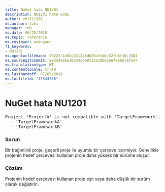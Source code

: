 ```yaml
---
title: NuGet hata NU1201
description: NU1201 hata kodu
author: zhili1208
ms.author: lzhi
manager: rob
ms.date: 06/25/2018
ms.topic: reference
ms.reviewer: anangaur
f1_keywords:
- NU1201
ms.openlocfilehash: 99222c1d92c8312a3d620afcbbc52fb6f10c7b81
ms.sourcegitcommit: 8e3546ab630a24cde8725610b6a68f8eb87afa47
ms.translationtype: MT
ms.contentlocale: tr-TR
ms.lasthandoff: 07/05/2018
ms.locfileid: "37844766"
---
```

# <a name="nuget-error-nu1201"></a>NuGet hata NU1201

<pre>Project 'ProjectA' is not compatible with 'TargetFramework'. Project 'ProjectA' supports:<br/>  - 'TargetFrameworkA'<br/>  - 'TargetFrameworkB'</pre>

### <a name="issue"></a>Sorun
Bir bağımlılık proje, geçerli proje ile uyumlu bir çerçeve içermiyor. Genellikle projenin hedef çerçevesi kullanan proje daha yüksek bir sürüme oluşur.

### <a name="solution"></a>Çözüm
Projenin hedef çerçevesi kullanan proje eşit veya daha düşük bir sürüm olarak değiştirin.

